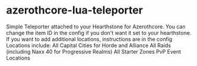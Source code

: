# azerothcore-lua-teleporter
Simple Teleporter attached to your Hearthstone for Azerothcore. You can change the item ID in the config if you don't want it set to your hearthstone. If you want to add additional locations, instructions are in the config
Locations include:
All Capital Cities for Horde and Alliance
All Raids (including Naxx 40 for Progressive Realms)
All Starter Zones
PvP Event Locations
